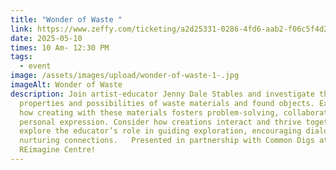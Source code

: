 ```yaml
---
title: "Wonder of Waste "
link: https://www.zeffy.com/ticketing/a2d25331-0286-4fd6-aab2-f06c5f4d2194
date: 2025-05-10
times: 10 Am- 12:30 PM
tags:
  - event
image: /assets/images/upload/wonder-of-waste-1-.jpg
imageAlt: Wonder of Waste
description: Join artist-educator Jenny Dale Stables and investigate the
  properties and possibilities of waste materials and found objects. Experience
  how creating with these materials fosters problem-solving, collaboration, and
  personal expression. Consider how creations interact and thrive together, and
  explore the educator’s role in guiding exploration, encouraging dialogue and
  nurturing connections.   Presented in partnership with Common Digs at our new
  REimagine Centre!
---
```

